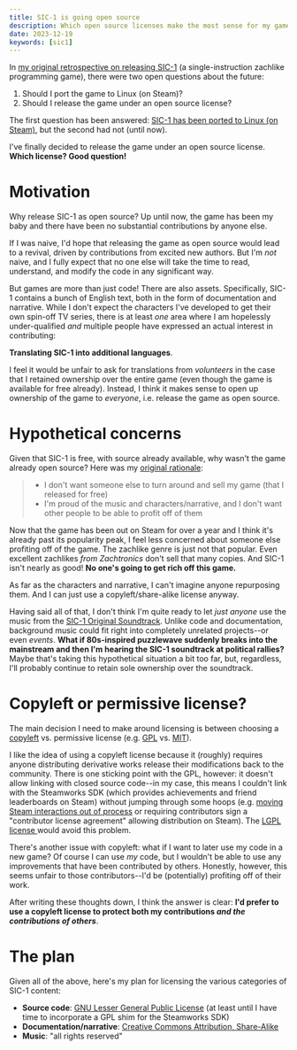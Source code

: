 ```yaml
---
title: SIC-1 is going open source
description: Which open source licenses make the most sense for my game?
date: 2023-12-19
keywords: [sic1]
---
```

In [my original retrospective on releasing SIC-1](sic-1-retrospective.md) (a single-instruction zachlike programming game), there were two open questions about the future:

1. Should I port the game to Linux (on Steam)?
1. Should I release the game under an open source license?

The first question has been answered: [SIC-1 has been ported to Linux (on Steam)](web-game-on-steam-for-linux-2.md), but the second had not (until now).

I've finally decided to release the game under an open source license. **Which license? Good question!**

# Motivation
Why release SIC-1 as open source? Up until now, the game has been my baby and there have been no substantial contributions by anyone else.

If I was naive, I'd hope that releasing the game as open source would lead to a revival, driven by contributions from excited new authors. But I'm *not* naive, and I fully expect that no one else will take the time to read, understand, and modify the code in any significant way.

But games are more than just code! There are also assets. Specifically, SIC-1 contains a bunch of English text, both in the form of documentation and narrative. While I don't expect the characters I've developed to get their own spin-off TV series, there is at least *one* area where I am hopelessly under-qualified *and* multiple people have expressed an actual interest in contributing:

**Translating SIC-1 into additional languages**.

I feel it would be unfair to ask for translations from *volunteers* in the case that I retained ownership over the entire game (even though the game is available for free already). Instead, I think it makes sense to open up ownership of the game to *everyone*, i.e. release the game as open source.

# Hypothetical concerns
Given that SIC-1 is free, with source already available, why wasn't the game already open source? Here was my [original rationale](sic-1-retrospective.md#should-i-open-source-sic-1):

> * I don't want someone else to turn around and sell my game (that I released for free)
> * I'm proud of the music and characters/narrative, and I don't want other people to be able to profit off of them

Now that the game has been out on Steam for over a year and I think it's already past its popularity peak, I feel less concerned about someone else profiting off of the game. The zachlike genre is just not that popular. Even excellent zachlikes *from Zachtronics* don't sell that many copies. And SIC-1 isn't nearly as good! **No one's going to get rich off this game.**

As far as the characters and narrative, I can't imagine anyone repurposing them. And I can just use a copyleft/share-alike license anyway.

Having said all of that, I don't think I'm quite ready to let *just anyone* use the music from the [SIC-1 Original Soundtrack](https://soundcloud.com/schemescape/sets/sic-1-original-soundtrack). Unlike code and documentation, background music could fit right into completely unrelated projects--or even *events*. **What if 80s-inspired puzzlewave suddenly breaks into the mainstream and then I'm hearing the SIC-1 soundtrack at political rallies?** Maybe that's taking this hypothetical situation a bit too far, but, regardless, I'll probably continue to retain sole ownership over the soundtrack.

# Copyleft or permissive license?
The main decision I need to make around licensing is between choosing a [copyleft](https://en.wikipedia.org/wiki/Copyleft) vs. permissive license (e.g. [GPL](https://en.wikipedia.org/wiki/GNU_General_Public_License) vs. [MIT](https://en.wikipedia.org/wiki/MIT_license)).

I like the idea of using a copyleft license because it (roughly) requires anyone distributing derivative works release their modifications back to the community. There is one sticking point with the GPL, however: it doesn't allow linking with closed source code--in my case, this means I couldn't link with the Steamworks SDK (which provides achievements and friend leaderboards on Steam) without jumping through some hoops (e.g. [moving Steam interactions out of process](https://github.com/icculus/steamshim) or requiring contributors sign a "contributor license agreement" allowing distribution on Steam). The [LGPL license ](https://en.wikipedia.org/wiki/GNU_Lesser_General_Public_License) would avoid this problem.

There's another issue with copyleft: what if I want to later use my code in a new game? Of course I can use *my* code, but I wouldn't be able to use any improvements that have been contributed by others. Honestly, however, this seems unfair to those contributors--I'd be (potentially) profiting off of their work.

After writing these thoughts down, I think the answer is clear: **I'd prefer to use a copyleft license to protect both my contributions *and the contributions of others***.

# The plan
Given all of the above, here's my plan for licensing the various categories of SIC-1 content:

* **Source code**: [GNU Lesser General Public License](https://www.gnu.org/licenses/lgpl-3.0.en.html) (at least until I have time to incorporate a GPL shim for the Steamworks SDK)
* **Documentation/narrative**: [Creative Commons Attribution, Share-Alike](https://creativecommons.org/licenses/by-sa/4.0/)
* **Music**: "all rights reserved"